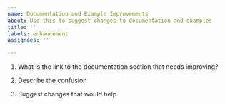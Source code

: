 ```yaml
---
name: Documentation and Example Improvements
about: Use this to suggest changes to documentation and examples
title: ''
labels: enhancement
assignees: ''

---
```


<!--

Thank you for using cx_Oracle.

Please answer these questions so we can help you.

Use Markdown syntax, see https://help.github.com/github/writing-on-github/basic-writing-and-formatting-syntax

-->

1. What is the link to the documentation section that needs improving?

2. Describe the confusion

3. Suggest changes that would help
